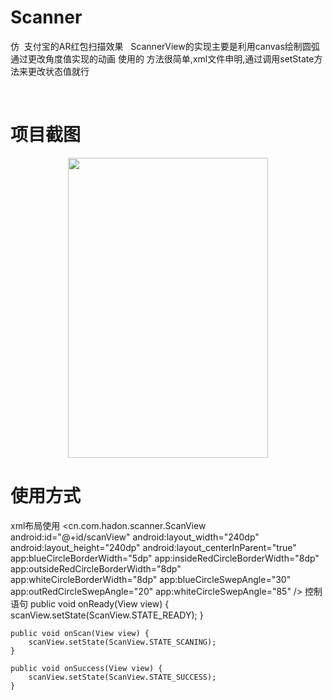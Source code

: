 # Scanner
仿
 支付宝的AR红包扫描效果
 
ScannerView的实现主要是利用canvas绘制圆弧通过更改角度值实现的动画
使用的 方法很简单,xml文件申明,通过调用setState方法来更改状态值就行

 
# 项目截图
<div align=center><img width="320" height="480" src="https://github.com/wlj644920158/Scanner/blob/master/screenshots/Screenshot_2017-05-15-16-05-41.png"/></div>

# 使用方式
xml布局使用
        <cn.com.hadon.scanner.ScanView
        android:id="@+id/scanView"
        android:layout_width="240dp"
        android:layout_height="240dp"
        android:layout_centerInParent="true"
        app:blueCircleBorderWidth="5dp"
        app:insideRedCircleBorderWidth="8dp"
        app:outsideRedCircleBorderWidth="8dp"
        app:whiteCircleBorderWidth="8dp"
        app:blueCircleSwepAngle="30"
        app:outRedCircleSwepAngle="20"
        app:whiteCircleSwepAngle="85"
        />
控制语句
    public void onReady(View view) {
        scanView.setState(ScanView.STATE_READY);
    }

    public void onScan(View view) {
        scanView.setState(ScanView.STATE_SCANING);
    }

    public void onSuccess(View view) {
        scanView.setState(ScanView.STATE_SUCCESS);
    }
